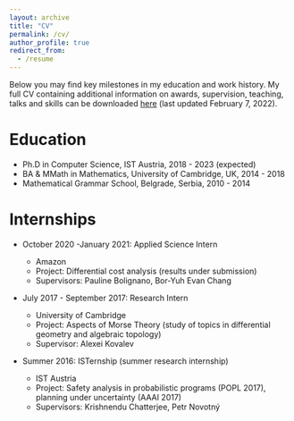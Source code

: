 ```yaml
---
layout: archive
title: "CV"
permalink: /cv/
author_profile: true
redirect_from:
  - /resume
---
```


Below you may find key milestones in my education and work history. My full CV containing additional information on awards, supervision, teaching, talks and skills can be downloaded  [here](CV_Zikelic.pdf) (last updated February 7, 2022).

Education
======
* Ph.D in Computer Science, IST Austria, 2018 - 2023 (expected)
* BA & MMath in Mathematics, University of Cambridge, UK, 2014 - 2018
* Mathematical Grammar School, Belgrade, Serbia, 2010 - 2014

Internships
======
* October 2020 -January 2021: Applied Science Intern
  * Amazon
  * Project: Differential cost analysis (results under submission)
  * Supervisors: Pauline Bolignano, Bor-Yuh Evan Chang

* July 2017 - September 2017: Research Intern
  * University of Cambridge
  * Project: Aspects of Morse Theory (study of topics in differential geometry and algebraic topology)
  * Supervisor: Alexei Kovalev

* Summer 2016: ISTernship (summer research internship)
  * IST Austria
  * Project: Safety analysis in probabilistic programs (POPL 2017), planning under uncertainty (AAAI 2017)
  * Supervisors: Krishnendu Chatterjee, Petr Novotný